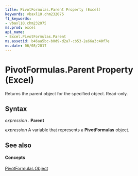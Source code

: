 ```yaml
---
title: PivotFormulas.Parent Property (Excel)
keywords: vbaxl10.chm232075
f1_keywords:
- vbaxl10.chm232075
ms.prod: excel
api_name:
- Excel.PivotFormulas.Parent
ms.assetid: b46aa5bc-b0d9-d2a7-cb53-2e66a3c40f7e
ms.date: 06/08/2017
---
```



# PivotFormulas.Parent Property (Excel)

Returns the parent object for the specified object. Read-only.


## Syntax

 _expression_ . **Parent**

 _expression_ A variable that represents a **PivotFormulas** object.


## See also


#### Concepts


[PivotFormulas Object](pivotformulas-object-excel.md)

